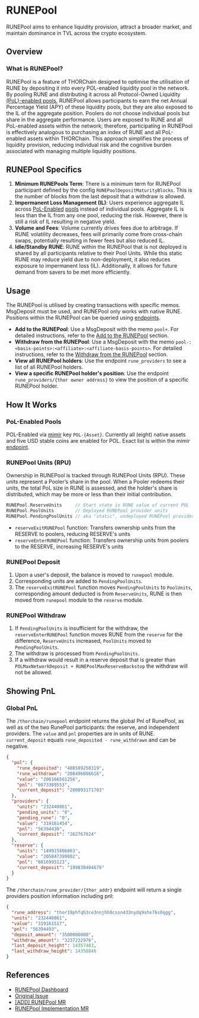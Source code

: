 # RUNEPool

RUNEPool aims to enhance liquidity provision, attract a broader market, and maintain dominance in TVL across the crypto ecosystem.

## Overview

### What is RUNEPool?

RUNEPool is a feature of THORChain designed to optimise the utilisation of RUNE by depositing it into every POL-enabled liquidity pool in the network. By pooling RUNE and distributing it across all Protocol-Owned Liquidity [(PoL)-enabled pools](./rune-pool.md#pol-enabled-pools), RUNEPool allows participants to earn the net Annual Percentage Yield (APY) of these liquidity pools, but they are also exposed to the IL of the aggregate position. Poolers do not choose individual pools but share in the aggregate performance. Users are exposed to RUNE and all PoL-enabled assets within the network; therefore, participating in RUNEPool is effectively analogous to purchasing an index of RUNE and all PoL-enabled assets within THORChain. This approach simplifies the process of liquidity provision, reducing individual risk and the cognitive burden associated with managing multiple liquidity positions.

## RUNEPool Specifics

1. **Minimum RUNEPools Term**: There is a minimum term for RUNEPool participant defined by the config `RUNEPoolDepositMaturityBlocks`. This is the number of blocks from the last deposit that a withdraw is allowed.
2. **Impermanent Loss Management (IL)**: Users experience aggregate IL across [PoL-Enabled](./rune-pool.md#pol-enabled-pools) [pools](https://thorchain.net/pools) instead of individual pools. Aggregate IL is less than the IL from any one pool, reducing the risk. However, there is still a risk of IL resulting in negative yield.
3. **Volume and Fees**: Volume currently drives fees due to arbitrage. If RUNE volatility decreases, fees will primarily come from cross-chain swaps, potentially resulting in fewer fees but also reduced IL.
4. **Idle/Standby RUNE**: RUNE within the RUNEPool that is not deployed is shared by all participants relative to their Pool Units. While this static RUNE may reduce yield due to non-deployment, it also reduces exposure to impermanent loss (IL). Additionally, it allows for future demand from savers to be met more efficiently.

## Usage

The RUNEPool is utilised by creating transactions with specific memos. MsgDeposit must be used, and RUNEPool only works with native RUNE. Positions within the RUNEPool can be queried using [endpoints](./connecting-to-thorchain.md#thornode).

- **Add to the RUNEPool**: Use a MsgDeposit with the memo `pool+`. For detailed instructions, refer to the [Add to the RUNEPool](./memos.md#add-runepool) section.
- **Withdraw from the RUNEPool**: Use a MsgDeposit with the memo `pool-:<basis-points>:<affiliate>:<affiliate-basis-points>`. For detailed instructions, refer to the [Withdraw from the RUNEPool](./memos.md#withdraw-runepool) section.
- **View all RUNEPool holders**: Use the endpoint `rune_providers` to see a list of all RUNEPool holders.
- **View a specific RUNEPool holder's position**: Use the endpoint `rune_providers/{thor owner address}` to view the position of a specific RUNEPool holder.

## How It Works

### PoL-Enabled Pools

POL-Enabled via [mimir](../mimir.md) key `POL-{Asset}`. Currently all (eight) native assets and five USD stable coins are enabled for POL. Exact list is within the mimir [endpoint](https://thornode.ninerealms.com/thorchain/mimir).

### RUNEPool Units (RPU)

Ownership in RUNEPool is tracked through RUNEPool Units (RPU). These units represent a Pooler’s share in the pool. When a Pooler redeems their units, the total PoL size in RUNE is assessed, and the holder's share is distributed, which may be more or less than their initial contribution.

```go
RUNEPool.ReserveUnits     // Start state is RUNE value of current POL
RUNEPool.PoolUnits        // Deployed RUNEPool provider units
RUNEPool.PendingPoolUnits // aka "static", undeployed RUNEPool provider units
```

- `reserveExitRUNEPool` function: Transfers ownership units from the RESERVE to poolers, reducing RESERVE's units
- `reserveEnterRUNEPool` function: Transfers ownership units from poolers to the RESERVE, increasing RESERVE's units

### RUNEPool Deposit

1. Upon a user's deposit, the balance is moved to `runepool` module.
1. Corresponding units are added to `PendingPoolUnits`.
1. The `reserveExitRUNEPool` function moves `PendingPoolUnits` to `PoolUnits`, corresponding amount deducted is from `ReserveUnits`, RUNE is then moved from `runepool` module to the `reserve` module.

### RUNEPool Withdraw

1. If `PendingPoolUnits` is insufficient for the withdraw, the `reserveEnterRUNEPool` function moves RUNE from the `reserve` for the difference, `ReserveUnits` increased, `PoolUnits` moved to `PendingPoolUnits`.
1. The withdraw is processed from `PendingPoolUnits`.
1. If a withdraw would result in a reserve deposit that is greater than `POLMaxNetworkDeposit + RUNEPoolMaxReserveBackstop` the withdraw will not be allowed.

## Showing PnL

### Global PnL

The `/thorchain/runepool` endpoint returns the global Pnl of RunePool, as well as of the two RunePool participants: the reserve, and independent providers. The `value` and `pnl` properties are in units of RUNE. `current_deposit` equals `rune_deposited - rune_withdrawn` and can be negative.

```json
{
  "pol": {
    "rune_deposited": "408589258319",
    "rune_withdrawn": "208496086616",
    "value": "206166561256",
    "pnl": "6073389553",
    "current_deposit": "200093171703"
  },
  "providers": {
    "units": "232440861",
    "pending_units": "0",
    "pending_rune": "0",
    "value": "319161454",
    "pnl": "56394430",
    "current_deposit": "262767024"
  },
  "reserve": {
    "units": "149915806863",
    "value": "205847399802",
    "pnl": "6016995123",
    "current_deposit": "199830404679"
  }
}
```

The `/thorchain/rune_provider/{thor_addr}` endpoint will return a single providers position information including pnl:

```json
{
  "rune_address": "thor19phfqh3ce3nnjhh0cssn433nydq9shx76s8qgg",
  "units": "232440861",
  "value": "319161517",
  "pnl": "56394493",
  "deposit_amount": "3500000000",
  "withdraw_amount": "3237232976",
  "last_deposit_height": 14357483,
  "last_withdraw_height": 14358846
}
```

## References

- [RUNEPool Dashboard](https://thorchain.network/runepool/)
- [Original Issue](https://gitlab.com/thorchain/thornode/-/issues/1841)
- [[ADD] RUNEPool MR](https://gitlab.com/thorchain/thornode/-/merge_requests/3612/)
- [RUNEPool Implementation MR](https://gitlab.com/thorchain/thornode/-/merge_requests/3631)
